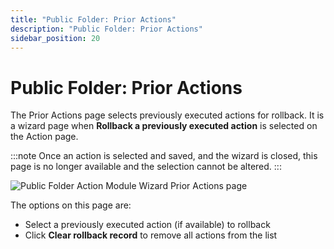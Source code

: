 ```yaml
---
title: "Public Folder: Prior Actions"
description: "Public Folder: Prior Actions"
sidebar_position: 20
---
```


# Public Folder: Prior Actions

The Prior Actions page selects previously executed actions for rollback. It is a wizard page when
**Rollback a previously executed action** is selected on the Action page.

:::note
Once an action is selected and saved, and the wizard is closed, this page is no longer
available and the selection cannot be altered.
:::


![Public Folder Action Module Wizard Prior Actions page](/images/accessanalyzer/11.6/admin/action/publicfolder/prioractions.webp)

The options on this page are:

- Select a previously executed action (if available) to rollback
- Click **Clear rollback record** to remove all actions from the list
